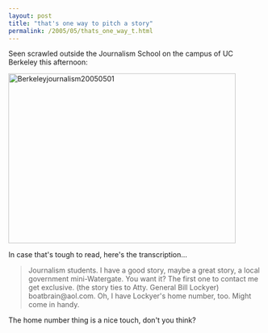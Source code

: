 ```yaml
---
layout: post
title: "that's one way to pitch a story"
permalink: /2005/05/thats_one_way_t.html
---
```


<p>Seen scrawled outside the Journalism School on the campus of UC Berkeley this afternoon:</p>

<p><a href="http://sippey.typepad.com/.shared/image.html?/photos/uncategorized/berkeleyjournalism20050501.jpg" onclick="window.open(this.href, '_blank', 'width=500,height=375,scrollbars=no,resizable=no,toolbar=no,directories=no,location=no,menubar=no,status=no,left=0,top=0'); return false"><img alt="Berkeleyjournalism20050501" title="Berkeleyjournalism20050501" src="http://sippey.typepad.com/filtered/images/berkeleyjournalism20050501.jpg" width="450" height="337" border="0"  /></a></p>

<p>In case that's tough to read, here's the transcription...</p>

<blockquote>Journalism students.  I have a good story, maybe a great story, a local government mini-Watergate.  You want it?  The first one to contact me get exclusive.  (the story ties to Atty. General Bill Lockyer) boatbrain@aol.com.  Oh, I have Lockyer's home number, too.  Might come in handy.</blockquote>

<p>The home number thing is a nice touch, don't you think?</p>


